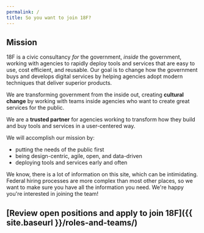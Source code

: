 ```yaml
---
permalink: /
title: So you want to join 18F?
---
```


## Mission

18F is a civic consultancy _for_ the government, _inside_ the government, working with agencies to rapidly deploy tools and services that are easy to use, cost efficient, and reusable. Our goal is to change how the government buys and develops digital services by helping agencies adopt modern techniques that deliver superior products.

We are transforming government from the inside out, creating **cultural change** by working with teams inside agencies who want to create great services for the public.

We are a **trusted partner** for agencies working to transform how they build and buy tools and services in a user-centered way.

We will accomplish our mission by:

* putting the needs of the public first
* being design-centric, agile, open, and data-driven
* deploying tools and services early and often

We know, there is a lot of information on this site, which can be intimidating. Federal hiring processes are more complex than most other places, so we want to make sure you have all the information you need. We're happy you're interested in joining the team!

## [Review open positions and apply to join 18F]({{ site.baseurl }}/roles-and-teams/)
